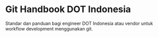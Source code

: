 # Git Handbook DOT Indonesia
Standar dan panduan bagi engineer DOT Indonesia atau vendor untuk workflow development menggunakan git.
